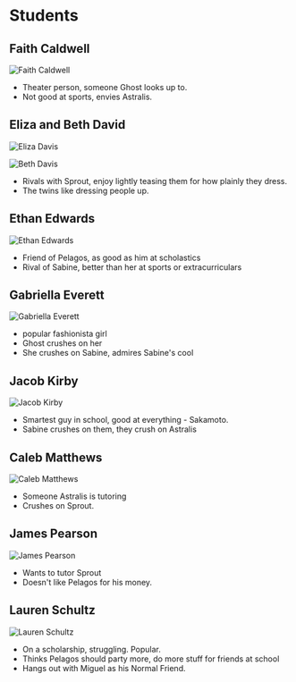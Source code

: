 <!-- TITLE: High School -->
<!-- SUBTITLE: A quick summary of High School -->

# Students
## Faith Caldwell
![Faith Caldwell](/uploads/silverline-high-school/faith-caldwell.jpg "Faith Caldwell")

* Theater person, someone Ghost looks up to.
* Not good at sports, envies Astralis.
## Eliza and Beth David
![Eliza Davis](/uploads/silverline-high-school/eliza-davis.jpg "Eliza Davis")

![Beth Davis](/uploads/silverline-high-school/beth-davis.jpg "Beth Davis")

* Rivals with Sprout, enjoy lightly teasing them for how plainly they dress.
* The twins like dressing people up.
## Ethan Edwards
![Ethan Edwards](/uploads/silverline-high-school/ethan-edwards.jpg "Ethan Edwards")

* Friend of Pelagos, as good as him at scholastics
* Rival of Sabine, better than her at sports or extracurriculars
## Gabriella Everett
![Gabriella Everett](/uploads/silverline-high-school/gabriella-everett.jpg "Gabriella Everett")

* popular fashionista girl
* Ghost crushes on her
* She crushes on Sabine, admires Sabine's cool
## Jacob Kirby
![Jacob Kirby](/uploads/silverline-high-school/jacob-kirby.jpg "Jacob Kirby")

* Smartest guy in school, good at everything - Sakamoto.
* Sabine crushes on them, they crush on Astralis

## Caleb Matthews
![Caleb Matthews](/uploads/silverline-high-school/caleb-matthews.jpg "Caleb Matthews")

* Someone Astralis is tutoring
* Crushes on Sprout.
## James Pearson
![James Pearson](/uploads/silverline-high-school/james-pearson.jpg "James Pearson")

* Wants to tutor Sprout
* Doesn't like Pelagos for his money.
## Lauren Schultz
![Lauren Schultz](/uploads/silverline-high-school/lauren-schultz.jpg "Lauren Schultz")

* On a scholarship, struggling. Popular.
* Thinks Pelagos should party more, do more stuff for friends at school
* Hangs out with Miguel as his Normal Friend.